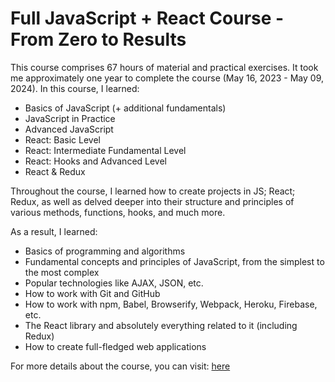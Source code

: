# Full JavaScript + React Course - From Zero to Results

This course comprises 67 hours of material and practical exercises. It took me approximately one year to complete the course (May 16, 2023 - May 09, 2024). In this course, I learned:

- Basics of JavaScript (+ additional fundamentals)
- JavaScript in Practice
- Advanced JavaScript
- React: Basic Level
- React: Intermediate Fundamental Level
- React: Hooks and Advanced Level
- React & Redux

Throughout the course, I learned how to create projects in JS; React; Redux, as well as delved deeper into their structure and principles of various methods, functions, hooks, and much more.

As a result, I learned:

- Basics of programming and algorithms
- Fundamental concepts and principles of JavaScript, from the simplest to the most complex
- Popular technologies like AJAX, JSON, etc.
- How to work with Git and GitHub
- How to work with npm, Babel, Browserify, Webpack, Heroku, Firebase, etc.
- The React library and absolutely everything related to it (including Redux)
- How to create full-fledged web applications

For more details about the course, you can visit: [here](https://www.udemy.com/course/javascript_full/?couponCode=KEEPLEARNING)

